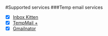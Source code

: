 #Supported services
###Temp email services
- [x] [Inbox Kitten](https://inboxkitten.com/)
- [x] [TempMail +](https://tempmail.plus/)
- [x] [Gmailnator](https://www.gmailnator.com/)
